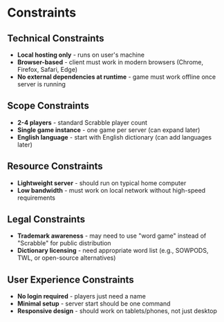 # Constraints

## Technical Constraints
- **Local hosting only** - runs on user's machine
- **Browser-based** - client must work in modern browsers (Chrome, Firefox, Safari, Edge)
- **No external dependencies at runtime** - game must work offline once server is running

## Scope Constraints
- **2-4 players** - standard Scrabble player count
- **Single game instance** - one game per server (can expand later)
- **English language** - start with English dictionary (can add languages later)

## Resource Constraints
- **Lightweight server** - should run on typical home computer
- **Low bandwidth** - must work on local network without high-speed requirements

## Legal Constraints
- **Trademark awareness** - may need to use "word game" instead of "Scrabble" for public distribution
- **Dictionary licensing** - need appropriate word list (e.g., SOWPODS, TWL, or open-source alternatives)

## User Experience Constraints
- **No login required** - players just need a name
- **Minimal setup** - server start should be one command
- **Responsive design** - should work on tablets/phones, not just desktop
